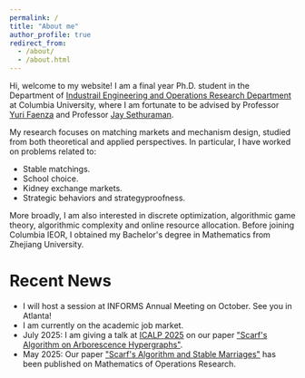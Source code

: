 ```yaml
---
permalink: /
title: "About me"
author_profile: true
redirect_from: 
  - /about/
  - /about.html
---
```


Hi, welcome to my website! I am a final year Ph.D. student in the Department of [Industrail Engineering and Operations Research Department](https://ieor.columbia.edu/) at Columbia University, where I am fortunate to be advised by Professor [Yuri Faenza](https://www.columbia.edu/~yf2414/) and Professor [Jay Sethuraman](https://www.columbia.edu/~js1353/). 

My research focuses on matching markets and mechanism design, studied from both theoretical and applied perspectives. In particular, I have worked on problems related to:
- Stable matchings.
- School choice.
- Kidney exchange markets.
- Strategic behaviors and strategyproofness.

More broadly, I am also interested in discrete optimization, algorithmic game theory, algorithmic complexity and online resource allocation.
Before joining Columbia IEOR, I obtained my Bachelor's degree in Mathematics from Zhejiang University. 




Recent News
======
- I will host a session at INFORMS Annual Meeting on October. See you in Atlanta!
- I am currently on the academic job market.
- July 2025: I am giving a talk at [ICALP 2025](https://conferences.au.dk/icalp2025) on our paper ["Scarf's Algorithm on Arborescence Hypergraphs"](https://arxiv.org/abs/2412.03397).
- May 2025: Our paper ["Scarf's Algorithm and Stable Marriages"](https://doi.org/10.1287/moor.2023.0055) has been published on Mathematics of Operations Research.



